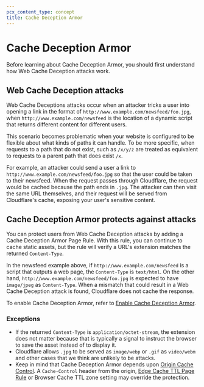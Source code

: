 ```yaml
---
pcx_content_type: concept
title: Cache Deception Armor
---
```


# Cache Deception Armor

Before learning about Cache Deception Armor, you should first understand how Web Cache Deception attacks work.

## Web Cache Deception attacks

Web Cache Deceptions attacks occur when an attacker tricks a user into opening a link in the format of `http://www.example.com/newsfeed/foo.jpg`, when `http://www.example.com/newsfeed` is the location of a dynamic script that returns different content for different users.

This scenario becomes problematic when your website is configured to be flexible about what kinds of paths it can handle. To be more specific, when requests to a path that do not exist, such as `/x/y/z` are treated as equivalent to requests to a parent path that does exist `/x`.

For example, an attacker could send a user a link to `http://www.example.com/newsfeed/foo.jpg` so that the user could be taken to their newsfeed. When the request passes through Cloudflare, the request would be cached because the path ends in `.jpg`. The attacker can then visit the same URL themselves, and their request will be served from Cloudflare's cache, exposing your user's sensitive content.

## Cache Deception Armor protects against attacks

You can protect users from Web Cache Deception attacks by adding a Cache Deception Armor Page Rule. With this rule, you can continue to cache static assets, but the rule will verify a URL's extension matches the returned `Content-Type`.

In the newsfeed example above, if `http://www.example.com/newsfeed` is a script that outputs a web page, the `Content-Type` is `text/html`. On the other hand, `http://www.example.com/newsfeed/foo.jpg` is expected to have `image/jpeg` as `Content-Type`. When a mismatch that could result in a Web Cache Deception attack is found, Cloudflare does not cache the response.

To enable Cache Deception Armor, refer to [Enable Cache Deception Armor](/cache/how-to/enable-cache-deception-armor/).

### Exceptions

- If the returned `Content-Type` is `application/octet-stream`, the extension does not matter because that is typically a signal to instruct the browser to save the asset instead of to display it.
- Cloudflare allows `.jpg` to be served as `image/webp` or `.gif` as `video/webm` and other cases that we think are unlikely to be attacks.
- Keep in mind that Cache Deception Armor depends upon [Origin Cache Control](/cache/about/cache-control/). A `Cache-Control` header from the origin,  [Edge Cache TTL Page Rule](/cache/about/edge-browser-cache-ttl/) or Browser Cache TTL zone setting may override the protection.

